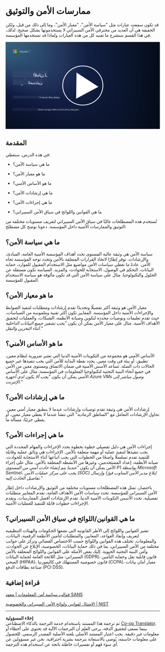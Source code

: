<!--
CO_OP_TRANSLATOR_METADATA:
{
  "original_hash": "d33500902124e52870935bdce4546fcc",
  "translation_date": "2025-09-03T20:57:43+00:00",
  "source_file": "1.4 Security practices and documentation.md",
  "language_code": "ar"
}
-->
# ممارسات الأمن والتوثيق

قد تكون سمعت عبارات مثل "سياسة الأمن"، "معيار الأمن"، وما إلى ذلك من قبل، ولكن الحقيقة هي أن العديد من محترفي الأمن السيبراني لا يستخدمونها بشكل صحيح. لذلك، في هذا القسم سنشرح ما تعنيه كل من هذه العبارات ولماذا قد تستخدمها المؤسسة.

[![شاهد الفيديو](../../translated_images/1-4_placeholder.96b85847fe03e8db95eeaafc5e9bb46f99aaf0e926fff361e63852a0accc8397.ar.png)](https://learn-video.azurefd.net/vod/player?id=fb8667f3-a627-495a-9fa1-6a7aa9dcf07e)

## المقدمة

في هذه الدرس، سنغطي:

- ما هي سياسة الأمن؟

- ما هو معيار الأمن؟

- ما هو الأساس الأمني؟

- ما هي إرشادات الأمن؟

- ما هي إجراءات الأمن؟

- ما هي القوانين واللوائح في سياق الأمن السيبراني؟

تُستخدم هذه المصطلحات غالبًا في سياق الأمن السيبراني لتعريف مستويات مختلفة من التوثيق والممارسات الأمنية داخل المؤسسة. دعونا نوضح كل مصطلح:

## ما هي سياسة الأمن؟

سياسة الأمن هي وثيقة عالية المستوى تحدد أهداف المؤسسة الأمنية العامة، المبادئ، والإرشادات. توفر إطارًا لاتخاذ القرارات المتعلقة بالأمن وتحدد توجه المؤسسة تجاه الأمن. عادةً ما تغطي سياسات الأمن مواضيع مثل الاستخدام المقبول للموارد، حماية البيانات، التحكم في الوصول، الاستجابة للحوادث، والمزيد. السياسة تكون مستقلة عن الحلول والتكنولوجيا. مثال على سياسة الأمن التي قد تكون مألوفة هو سياسة الاستخدام المقبول للمؤسسة.

## ما هو معيار الأمن؟

معيار الأمن هو وثيقة أكثر تفصيلًا وتحديدًا تقدم إرشادات ومتطلبات لتنفيذ الضوابط والإجراءات الأمنية داخل المؤسسة. المعايير تكون أكثر تقنية وملموسة من السياسات، حيث تقدم تعليمات وتوصيات محددة لتكوين وصيانة الأنظمة، الشبكات، والعمليات لتحقيق الأهداف الأمنية. مثال على معيار الأمن يمكن أن يكون _"يجب تشفير جميع البيانات الداخلية أثناء التخزين والنقل."_

## ما هو الأساس الأمني؟

الأساس الأمني هو مجموعة من التكوينات الأمنية الدنيا التي تعتبر ضرورية لنظام معين، تطبيق، أو بيئة في وقت معين. يحدد نقطة البداية للأمن التي يجب تنفيذها عبر جميع الحالات ذات الصلة. تساعد الأسس الأمنية في ضمان الاتساق ومستوى معين من الأمن في جميع أنحاء البنية التحتية لتكنولوجيا المعلومات في المؤسسة. مثال على الأساس الأمني يمكن أن يكون _"يجب ألا يكون لدى أجهزة Azure VMs وصول مباشر إلى الإنترنت."_

## ما هي إرشادات الأمن؟

إرشادات الأمن هي وثيقة تقدم توصيات وإرشادات عندما لا ينطبق معيار أمني معين. تحاول الإرشادات التعامل مع "المناطق الرمادية" التي تنشأ عندما لا يغطي معيار معين، أو يغطي جزئيًا، مسألة ما.

## ما هي إجراءات الأمن؟

إجراءات الأمن هي دليل تفصيلي خطوة بخطوة يحدد الإجراءات والمهام المحددة التي يجب تنفيذها لتنفيذ عملية أو مهمة متعلقة بالأمن. الإجراءات هي وثائق عملية وقابلة للتنفيذ تقدم تسلسلًا واضحًا من الخطوات التي يجب اتباعها أثناء الاستجابة للحوادث، صيانة الأنظمة، إعداد المستخدمين، وغيرها من الأنشطة المتعلقة بالأمن. مثال على إجراء الأمن يمكن أن يكون _"عندما يتم إنشاء حادث أمني من المستوى P1 بواسطة Microsoft Sentinel، يجب على مركز عمليات الأمن (SOC) إبلاغ مدير الأمن المناوب فورًا وإرسال تفاصيل الحادث إليه."_

باختصار، تمثل هذه المصطلحات مستويات مختلفة من التوثيق والإرشادات داخل إطار الأمن السيبراني للمؤسسة. تحدد سياسات الأمن الأهداف العامة، تقدم المعايير متطلبات تفصيلية، تحدد الأسس التكوينات الأمنية الدنيا، تقدم الإرشادات أفضل الممارسات، وتقدم الإجراءات خطوات قابلة للتنفيذ للعمليات الأمنية.

## ما هي القوانين/اللوائح في سياق الأمن السيبراني؟

تشير القوانين واللوائح إلى الأطر القانونية التي تضعها الحكومات والهيئات التنظيمية لتعريف وإنفاذ القواعد، المعايير، والمتطلبات لتأمين الأنظمة الرقمية، البيانات، والمعلومات. تختلف هذه القوانين واللوائح حسب الاختصاص القضائي وتركز على جوانب مختلفة من الأمن السيبراني، بما في ذلك حماية البيانات، الخصوصية، الإبلاغ عن الحوادث، وأمن البنية التحتية الحيوية. إليك بعض الأمثلة على القوانين واللوائح المتعلقة بالأمن السيبراني: مثل اللائحة العامة لحماية البيانات (GDPR)، قانون قابلية نقل وحماية التأمين الصحي (HIPAA)، قانون خصوصية المستهلك في كاليفورنيا (CCPA)، معيار أمان بيانات صناعة بطاقات الدفع (PCI DSS).

## قراءة إضافية

[قوالب سياسة أمن المعلومات | معهد SANS](https://www.sans.org/information-security-policy/)

[الامتثال لقوانين ولوائح الأمن السيبراني والخصوصية | NIST](https://www.nist.gov/mep/cybersecurity-resources-manufacturers/compliance-cybersecurity-and-privacy-laws-and-regulations)

---

**إخلاء المسؤولية**:  
تم ترجمة هذا المستند باستخدام خدمة الترجمة بالذكاء الاصطناعي [Co-op Translator](https://github.com/Azure/co-op-translator). بينما نسعى لتحقيق الدقة، يرجى العلم أن الترجمات الآلية قد تحتوي على أخطاء أو معلومات غير دقيقة. يجب اعتبار المستند الأصلي بلغته الأصلية المصدر الرسمي. للحصول على معلومات حاسمة، يُوصى بالاستعانة بترجمة بشرية احترافية. نحن غير مسؤولين عن أي سوء فهم أو تفسيرات خاطئة ناتجة عن استخدام هذه الترجمة.